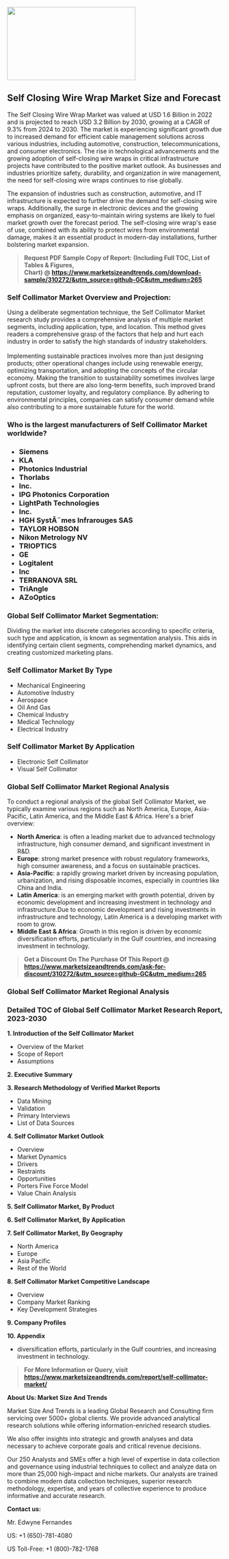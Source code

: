 <p><img class="alignnone size-medium wp-image-20088" src="https://ffe5etoiles.com/wp-content/uploads/2024/12/MST1-300x171.png" alt="" width="300" height="171" /></p><h2>Self Closing Wire Wrap Market Size and Forecast</h2><p>The Self Closing Wire Wrap Market was valued at USD 1.6 Billion in 2022 and is projected to reach USD 3.2 Billion by 2030, growing at a CAGR of 9.3% from 2024 to 2030. The market is experiencing significant growth due to increased demand for efficient cable management solutions across various industries, including automotive, construction, telecommunications, and consumer electronics. The rise in technological advancements and the growing adoption of self-closing wire wraps in critical infrastructure projects have contributed to the positive market outlook. As businesses and industries prioritize safety, durability, and organization in wire management, the need for self-closing wire wraps continues to rise globally.</p><p>The expansion of industries such as construction, automotive, and IT infrastructure is expected to further drive the demand for self-closing wire wraps. Additionally, the surge in electronic devices and the growing emphasis on organized, easy-to-maintain wiring systems are likely to fuel market growth over the forecast period. The self-closing wire wrap's ease of use, combined with its ability to protect wires from environmental damage, makes it an essential product in modern-day installations, further bolstering market expansion.</p></p><blockquote id="" class=""><strong>Request PDF Sample Copy of Report: (Including Full TOC, List of Tables &amp; Figures, Chart)&nbsp;@&nbsp;<strong><a href="https://www.marketsizeandtrends.com/download-sample/310272/&utm_source=github-GC&utm_medium=265" target="_blank">https://www.marketsizeandtrends.com/download-sample/310272/&utm_source=github-GC&utm_medium=265</a></strong></strong></blockquote><h3 id="" class="">Self Collimator Market&nbsp;Overview and Projection:</h3><p id="" class="">Using a deliberate segmentation technique, the Self Collimator Market research study provides a comprehensive analysis of multiple market segments, including application, type, and location. This method gives readers a comprehensive grasp of the factors that help and hurt each industry in order to satisfy the high standards of industry stakeholders. <br /> <br />Implementing sustainable practices involves more than just designing products; other operational changes include using renewable energy, optimizing transportation, and adopting the concepts of the circular economy. Making the transition to sustainability sometimes involves large upfront costs, but there are also long-term benefits, such improved brand reputation, customer loyalty, and regulatory compliance. By adhering to environmental principles, companies can satisfy consumer demand while also contributing to a more sustainable future for the world.</p><h3 id="" class="">Who is the largest manufacturers of&nbsp;Self Collimator Market worldwide?</h3><h3 class=""><p><ul><li>Siemens </li><li> KLA </li><li> Photonics Industrial </li><li> Thorlabs </li><li> Inc. </li><li> IPG Photonics Corporation </li><li> LightPath Technologies </li><li> Inc. </li><li> HGH SystÃ¨mes Infrarouges SAS </li><li> TAYLOR HOBSON </li><li> Nikon Metrology NV </li><li> TRIOPTICS </li><li> GE </li><li> Logitalent </li><li> Inc </li><li> TERRANOVA SRL </li><li> TriAngle </li><li> AZoOptics</li></ul></p></h3><h3 id="" class="">Global&nbsp;Self Collimator Market Segmentation:</h3><p id="" class="">Dividing the market into discrete categories according to specific criteria, such type and application, is known as segmentation analysis. This aids in identifying certain client segments, comprehending market dynamics, and creating customized marketing plans.</p><h3 id="" class="">Self Collimator Market&nbsp;By Type</h3><p><p><ul><li>Mechanical Engineering</li><li> Automotive Industry</li><li> Aerospace</li><li> Oil And Gas</li><li> Chemical Industry</li><li> Medical Technology</li><li> Electrical Industry</p></li></ul></p></p><h3 id="" class="">Self Collimator Market&nbsp;By Application</h3><p class=""><p><ul><li>Electronic Self Collimator</li><li> Visual Self Collimator</li></ul></p></p><h3 id="" class="">Global Self Collimator Market Regional Analysis</h3><p id="" class="">To conduct a regional analysis of the global Self Collimator Market, we typically examine various regions such as North America, Europe, Asia-Pacific, Latin America, and the Middle East &amp; Africa. Here's a brief overview:</p><ul><li><strong>North America</strong>: is often a leading market due to advanced technology infrastructure, high consumer demand, and significant investment in R&amp;D.</li><li><strong>Europe</strong>: strong market presence with robust regulatory frameworks, high consumer awareness, and a focus on sustainable practices.</li><li><strong>Asia-Pacific</strong>: a rapidly growing market driven by increasing population, urbanization, and rising disposable incomes, especially in countries like China and India.</li><li><strong>Latin America</strong>: is an emerging market with growth potential, driven by economic development and increasing investment in technology and infrastructure.Due to economic development and rising investments in infrastructure and technology, Latin America is a developing market with room to grow.</li><li><strong>Middle East &amp; Africa</strong>: Growth in this region is driven by economic diversification efforts, particularly in the Gulf countries, and increasing investment in technology.</li></ul><blockquote id="" class=""><strong>Get a Discount On The Purchase Of This Report @ <strong><a href="https://www.marketsizeandtrends.com/ask-for-discount/310272/&utm_source=github-GC&utm_medium=265" target="_blank">https://www.marketsizeandtrends.com/ask-for-discount/310272/&utm_source=github-GC&utm_medium=265</a></strong></strong></blockquote><h3 id="" class="">Global Self Collimator Market Regional Analysis</h3><h3 id="" class="">Detailed TOC of Global Self Collimator Market Research Report, 2023-2030</h3><p id="" class=""><strong>1. Introduction of the Self Collimator Market</strong></p><ul><li>Overview of the Market</li><li>Scope of Report</li><li>Assumptions</li></ul><p id="" class=""><strong>2. Executive Summary</strong></p><p id="" class=""><strong>3. Research Methodology of Verified Market Reports</strong></p><ul><li>Data Mining</li><li>Validation</li><li>Primary Interviews</li><li>List of Data Sources</li></ul><p id="" class=""><strong>4. Self Collimator Market Outlook</strong></p><ul><li>Overview</li><li>Market Dynamics</li><li>Drivers</li><li>Restraints</li><li>Opportunities</li><li>Porters Five Force Model</li><li>Value Chain Analysis</li></ul><p id="" class=""><strong>5. Self Collimator Market, By Product</strong></p><p id="" class=""><strong>6. Self Collimator Market, By Application</strong></p><p id="" class=""><strong>7. Self Collimator Market, By Geography</strong></p><ul><li>North America</li><li>Europe</li><li>Asia Pacific</li><li>Rest of the World</li></ul><p id="" class=""><strong>8. Self Collimator Market Competitive Landscape</strong></p><ul><li>Overview</li><li>Company Market Ranking</li><li>Key Development Strategies</li></ul><p id="" class=""><strong>9. Company Profiles</strong></p><p id="" class=""><strong>10. Appendix</strong></p><ul><li>diversification efforts, particularly in the Gulf countries, and increasing investment in technology.</li></ul><blockquote id="" class=""><strong>For More Information or Query, visit <strong><strong><a href="https://www.marketsizeandtrends.com/report/self-collimator-market/" target="_blank">https://www.marketsizeandtrends.com/report/self-collimator-market/</a></strong></strong></strong></blockquote><p id="" class=""><strong>About Us: Market Size And Trends</strong></p><p id="" class="">Market Size And Trends is a leading Global Research and Consulting firm servicing over 5000+ global clients. We provide advanced analytical research solutions while offering information-enriched research studies.</p><p id="" class="">We also offer insights into strategic and growth analyses and data necessary to achieve corporate goals and critical revenue decisions.</p><p id="" class="">Our 250 Analysts and SMEs offer a high level of expertise in data collection and governance using industrial techniques to collect and analyze data on more than 25,000 high-impact and niche markets. Our analysts are trained to combine modern data collection techniques, superior research methodology, expertise, and years of collective experience to produce informative and accurate research.</p><p id="" class=""><strong>Contact us:</strong></p><p id="" class="">Mr. Edwyne Fernandes</p><p id="" class="">US: +1 (650)-781-4080</p><p id="" class="">US Toll-Free: +1 (800)-782-1768</p>
